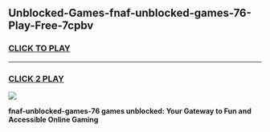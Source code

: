 
## Unblocked-Games-fnaf-unblocked-games-76-Play-Free-7cpbv
<h3>
<a href="https://premium76.site?title=fnaf-unblocked-games-76&ref=17A">CLICK TO PLAY</a></h3>
<hr>

<h3>
<a href="https://premium76.site?title=fnaf-unblocked-games-76&ref=17A">CLICK 2 PLAY</a>
  
</h3>

<a href="https://premium76.site?title=fnaf-unblocked-games-76&ref=17A"><img src="https://clearcache.store/games.png"></a>


**fnaf-unblocked-games-76 games unblocked: Your Gateway to Fun and Accessible Online Gaming**

